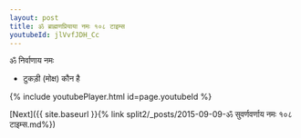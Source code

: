 ```yaml
---
layout: post
title: ॐ ब्राह्मणप्रियाया नमः १०८ टाइम्स
youtubeId: jlVvfJDH_Cc
---
```

 
 
 ॐ निर्वाणाय नमः  
 
 -  टुकड़ी (मोक्ष) कौन है 
 
  
 
  
 
 
 
 
 
 


{% include youtubePlayer.html id=page.youtubeId %}
 
[Next]({{ site.baseurl }}{% link  split2/_posts/2015-09-09-ॐ सुवर्णवर्णाय नमः १०८ टाइम्स.md%})
 
